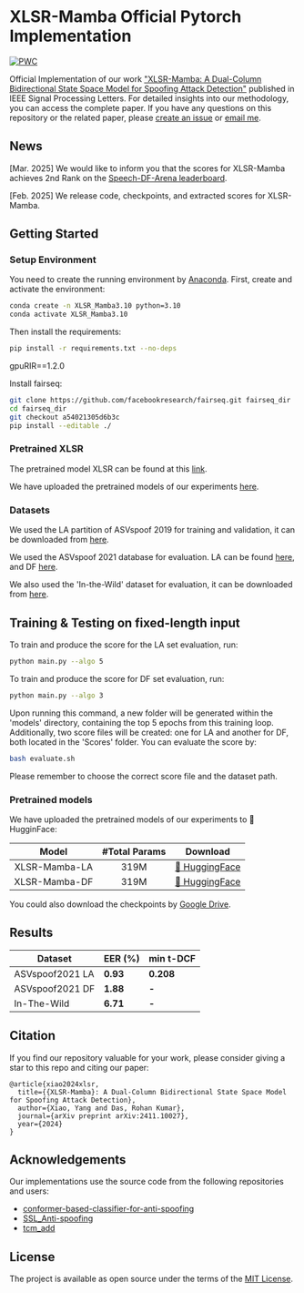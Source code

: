 # XLSR-Mamba Official Pytorch Implementation
[![PWC](https://img.shields.io/endpoint.svg?url=https://paperswithcode.com/badge/xlsr-mamba-a-dual-column-bidirectional-state/audio-deepfake-detection-on-asvspoof-2021)](https://paperswithcode.com/sota/audio-deepfake-detection-on-asvspoof-2021?p=xlsr-mamba-a-dual-column-bidirectional-state)

Official Implementation of our work ["XLSR-Mamba: A Dual-Column Bidirectional State Space Model for Spoofing Attack Detection"](https://arxiv.org/pdf/2411.10027) published in IEEE Signal Processing Letters. For detailed insights into our methodology, you can access the complete paper.
If you have any questions on this repository or the related paper, please [create an issue](https://github.com/swagshaw/XLSR-Mamba/issues/new) or [email me](mailto:yxiao009+github@e.ntu.edu.sg).

## News
[Mar. 2025] We would like to inform you that the scores for XLSR-Mamba achieves 2nd Rank on the [Speech-DF-Arena leaderboard](https://huggingface.co/spaces/Speech-Arena-2025/Speech-DF-Arena). 

[Feb. 2025] We release code, checkpoints, and extracted scores for XLSR-Mamba.

## Getting Started
### Setup Environment
You need to create the running environment by [Anaconda](https://www.anaconda.com/).
First, create and activate the environment:

```bash
conda create -n XLSR_Mamba3.10 python=3.10
conda activate XLSR_Mamba3.10
```

Then install the requirements:

```bash
pip install -r requirements.txt --no-deps
```

gpuRIR==1.2.0

Install fairseq:

```bash
git clone https://github.com/facebookresearch/fairseq.git fairseq_dir
cd fairseq_dir
git checkout a54021305d6b3c
pip install --editable ./
```
### Pretrained XLSR
The pretrained model XLSR can be found at this [link](https://dl.fbaipublicfiles.com/fairseq/wav2vec/xlsr2_300m.pt).

We have uploaded the pretrained models of our experiments [here](https://drive.google.com/file/d/14e6d6z4KTt5ZDPTjh5PJloNzQAxivyEu/view?usp=sharing).

### Datasets
We used the LA partition of ASVspoof 2019 for training and validation, it can be downloaded from [here](https://datashare.ed.ac.uk/handle/10283/3336).

We used the ASVspoof 2021 database for evaluation. LA can be found [here](https://zenodo.org/records/4837263#.YnDIinYzZhE), and DF [here](https://zenodo.org/records/4835108#.YnDIb3YzZhE).

We also used the 'In-the-Wild' dataset for evaluation, it can be downloaded from [here](https://deepfake-total.com/in_the_wild).
## Training & Testing on fixed-length input
To train and produce the score for the LA set evaluation, run:
```bash
python main.py --algo 5
```
To train and produce the score for DF set evaluation, run:
```bash
python main.py --algo 3
```
Upon running this command, a new folder will be generated within the 'models' directory, containing the top 5 epochs from this training loop. Additionally, two score files will be created: one for LA and another for DF, both located in the 'Scores' folder.
You can evaluate the score by:
```bash
bash evaluate.sh
```
Please remember to choose the correct score file and the dataset path.

### Pretrained models
We have uploaded the pretrained models of our experiments to 🤗 HugginFace:
<div align="center">

| **Model** | **#Total Params** | **Download** |
| :------------: | :------------: | :------------: |
| XLSR-Mamba-LA | 319M  | [🤗 HuggingFace](https://huggingface.co/AustinXiao/XLSR-Mamba-LA)  |
| XLSR-Mamba-DF | 319M  | [🤗 HuggingFace](https://huggingface.co/AustinXiao/XLSR-Mamba-DF)  |

</div>

You could also download the checkpoints by [Google Drive](https://drive.google.com/file/d/14e6d6z4KTt5ZDPTjh5PJloNzQAxivyEu/view?usp=sharing).

## Results

<div align="center">
  
|Dataset | **EER (%)** | **min t-DCF** |
|--------|--------------------|--------------------|
|ASVspoof2021 LA  | **0.93**  | **0.208**          |
|ASVspoof2021 DF  | **1.88**  | **-**              | 
|In-The-Wild      | **6.71**  | **-**              |

</div>

## Citation
If you find our repository valuable for your work, please consider giving a star to this repo and citing our paper:
```
@article{xiao2024xlsr,
  title={{XLSR-Mamba}: A Dual-Column Bidirectional State Space Model for Spoofing Attack Detection},
  author={Xiao, Yang and Das, Rohan Kumar},
  journal={arXiv preprint arXiv:2411.10027},
  year={2024}
}
```

## Acknowledgements
Our implementations use the source code from the following repositories and users:

- [conformer-based-classifier-for-anti-spoofing](https://github.com/ErosRos/conformer-based-classifier-for-anti-spoofing)
- [SSL_Anti-spoofing](https://github.com/TakHemlata/SSL_Anti-spoofing)
- [tcm_add](https://github.com/ductuantruong/tcm_add)

## License
The project is available as open source under the terms of the [MIT License](./LICENSE).
